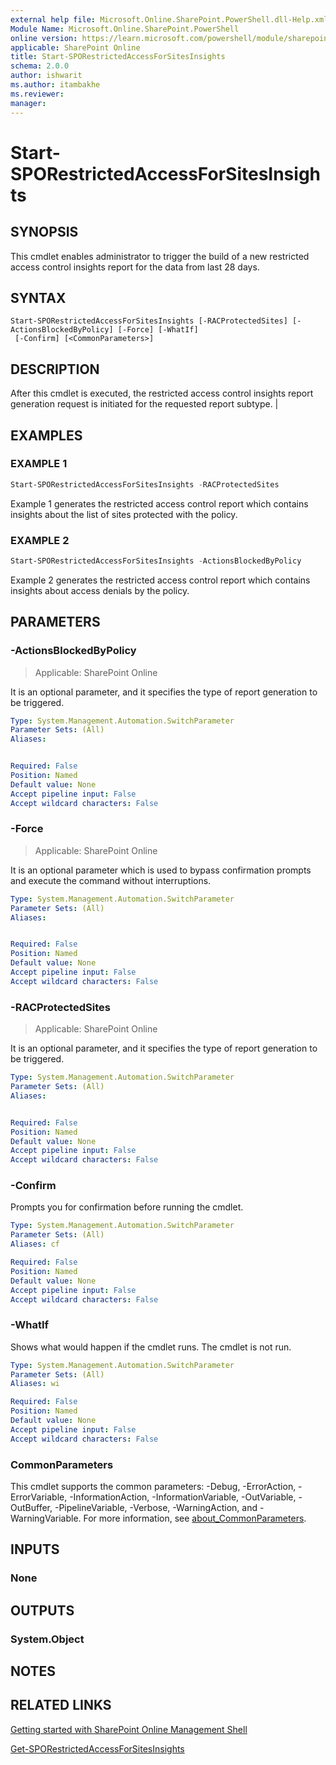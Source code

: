 ```yaml
---
external help file: Microsoft.Online.SharePoint.PowerShell.dll-Help.xml
Module Name: Microsoft.Online.SharePoint.PowerShell
online version: https://learn.microsoft.com/powershell/module/sharepoint-online/start-sporestrictedaccessforsitesinsights
applicable: SharePoint Online
title: Start-SPORestrictedAccessForSitesInsights
schema: 2.0.0
author: ishwarit
ms.author: itambakhe
ms.reviewer:
manager:
---
```


# Start-SPORestrictedAccessForSitesInsights

## SYNOPSIS

This cmdlet enables administrator to trigger the build of a new restricted access control insights report for the data from last 28 days.

## SYNTAX

```
Start-SPORestrictedAccessForSitesInsights [-RACProtectedSites] [-ActionsBlockedByPolicy] [-Force] [-WhatIf]
 [-Confirm] [<CommonParameters>]
```

## DESCRIPTION

After this cmdlet is executed, the restricted access control insights report generation request is initiated for the requested report subtype.                               |

## EXAMPLES

### EXAMPLE 1

```powershell
Start-SPORestrictedAccessForSitesInsights -RACProtectedSites
```

Example 1 generates the restricted access control report which contains insights about the list of sites protected with the policy.

### EXAMPLE 2

```powershell
Start-SPORestrictedAccessForSitesInsights -ActionsBlockedByPolicy
```

Example 2 generates the restricted access control report which contains insights about access denials by the policy.

## PARAMETERS

### -ActionsBlockedByPolicy

> Applicable: SharePoint Online

It is an optional parameter, and it specifies the type of report generation to be triggered.

```yaml
Type: System.Management.Automation.SwitchParameter
Parameter Sets: (All)
Aliases:


Required: False
Position: Named
Default value: None
Accept pipeline input: False
Accept wildcard characters: False
```

### -Force

> Applicable: SharePoint Online

It is an optional parameter which is used to bypass confirmation prompts and execute the command without interruptions.

```yaml
Type: System.Management.Automation.SwitchParameter
Parameter Sets: (All)
Aliases:


Required: False
Position: Named
Default value: None
Accept pipeline input: False
Accept wildcard characters: False
```

### -RACProtectedSites

> Applicable: SharePoint Online

It is an optional parameter, and it specifies the type of report generation to be triggered.

```yaml
Type: System.Management.Automation.SwitchParameter
Parameter Sets: (All)
Aliases:


Required: False
Position: Named
Default value: None
Accept pipeline input: False
Accept wildcard characters: False
```

### -Confirm
Prompts you for confirmation before running the cmdlet.

```yaml
Type: System.Management.Automation.SwitchParameter
Parameter Sets: (All)
Aliases: cf

Required: False
Position: Named
Default value: None
Accept pipeline input: False
Accept wildcard characters: False
```

### -WhatIf
Shows what would happen if the cmdlet runs.
The cmdlet is not run.

```yaml
Type: System.Management.Automation.SwitchParameter
Parameter Sets: (All)
Aliases: wi

Required: False
Position: Named
Default value: None
Accept pipeline input: False
Accept wildcard characters: False
```

### CommonParameters
This cmdlet supports the common parameters: -Debug, -ErrorAction, -ErrorVariable, -InformationAction, -InformationVariable, -OutVariable, -OutBuffer, -PipelineVariable, -Verbose, -WarningAction, and -WarningVariable. For more information, see [about_CommonParameters](https://go.microsoft.com/fwlink/?LinkID=113216).

## INPUTS

### None

## OUTPUTS

### System.Object

## NOTES

## RELATED LINKS

[Getting started with SharePoint Online Management Shell](/powershell/sharepoint/sharepoint-online/connect-sharepoint-online)

[Get-SPORestrictedAccessForSitesInsights](./Get-SPORestrictedAccessForSitesInsights.md)
